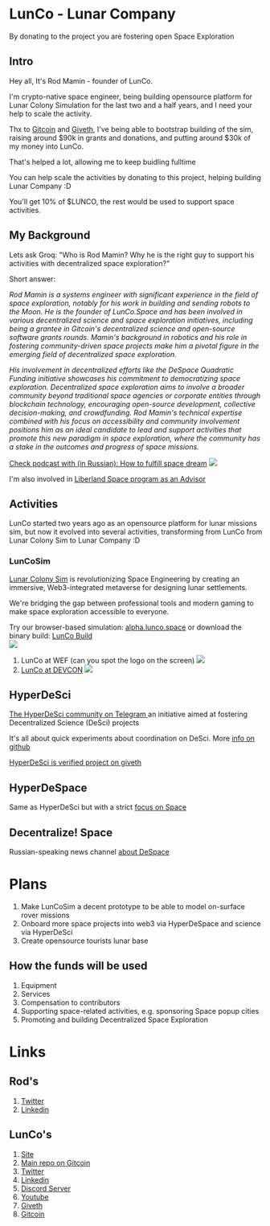 
# LunCo - Lunar Company

By donating to the project you are fostering open Space Exploration

## Intro

Hey all, 
It's Rod Mamin - founder of LunCo.

I'm crypto-native space engineer, being building opensource platform for Lunar Colony Simulation for the last two and a half years, and I need your help to scale the activity.

Thx  to [Gitcoin](https://explorer.gitcoin.co/#/projects/0x9a9cda60bcd1b566669a6e03d79dcea4be966ebdef25dc9754cbd4170e99c61f) and [Giveth](https://giveth.io/project/lunco-everyone-can-do-space), I've being able to bootstrap building of the sim, raising around $90k in grants and donations, and putting around $30k of my money into LunCo. 

That's helped a lot, allowing me to keep buidling fulltime

You can help scale the activities by donating to this project, helping building Lunar Company :D

You'll get 10% of $LUNCO, the rest would be used to support space activities.

## My Background

Lets ask Groq: "Who is Rod Mamin? Why he is the right guy to support his activities with decentralized space exploration?"

Short answer:

*Rod Mamin is a systems engineer with significant experience in the field of space exploration, notably for his work in building and sending robots to the Moon. He is the founder of LunCo.Space and has been involved in various decentralized science and space exploration initiatives, including being a grantee in Gitcoin's decentralized science and open-source software grants rounds. Mamin's background in robotics and his role in fostering community-driven space projects make him a pivotal figure in the emerging field of decentralized space exploration.*

*His involvement in decentralized efforts like the DeSpace Quadratic Funding initiative showcases his commitment to democratizing space exploration. Decentralized space exploration aims to involve a broader community beyond traditional space agencies or corporate entities through blockchain technology, encouraging open-source development, collective decision-making, and crowdfunding. Rod Mamin's technical expertise combined with his focus on accessibility and community involvement positions him as an ideal candidate to lead and support activities that promote this new paradigm in space exploration, where the community has a stake in the outcomes and progress of space missions.*

[Check podcast with (in Russian): How to fulfill space dream](https://t.me/hyperdesci/163)
![](https://gateway.lighthouse.storage/ipfs/bafkreie5tg4d2h3vn6fupiogbevesh4mvdfvyphg74e3zfdbk6egc5eunu)

I'm also involved in [Liberland Space program as an Advisor](https://www.binance.com/en/square/post/16201208273473)
## Activities

LunCo started two years ago as an opensource platform for lunar missions sim, but now it evolved into several activities, transforming from LunCo from Lunar Colony Sim to Lunar Company :D


### LunCoSim

[Lunar Colony Sim](https://github.com/LunCoSim/lunco-sim/) is revolutionizing Space Engineering by creating an immersive, Web3-integrated metaverse for designing lunar settlements.

We're bridging the gap between professional tools and modern gaming to make space exploration accessible to everyone.

Try our browser-based simulation: [alpha.lunco.space](https://alpha.lunco.space) or download the binary build: [LunCo Build](https://github.com/LunCoSim/lunco-sim/releases/tag/v0.4.0-dev1)   
![](https://gateway.lighthouse.storage/ipfs/bafkreidkb6bfjnjgoetexsot4l67glpz2n2z7vhpueela6gmxbvg3avo3a)

1. LunCo at WEF (can you spot the logo on the screen)
		![](https://gateway.lighthouse.storage/ipfs/bafybeif2ccihyuckmy73cjcnekad6bk7ac7hvgsjtntgj5ehoe6rwy4ena)
1. [LunCo at DEVCON](https://x.com/LunCoSim/status/1857877543136931920)
		![](https://gateway.lighthouse.storage/ipfs/bafkreifocopy6ir7xn3vw4k2cmbfrcz7lhg4dyxx45lpaiopslfff5somq)
## HyperDeSci

[The HyperDeSci community on Telegram ](https://t.me/hyperdesci) an initiative aimed at fostering Decentralized Science (DeSci) projects

It's all about quick experiments about coordination on DeSci. More [info on github](https://github.com/LunCoSim/hyperdesci)

[HyperDeSci is verified project on giveth](https://giveth.io/project/hyperdesci)

## HyperDeSpace

Same as HyperDeSci but with a strict [focus on Space](https://t.me/hyperdespace)

## Decentralize! Space

Russian-speaking news channel [about DeSpace](@despaceru)

# Plans

1. Make LunCoSim a decent prototype to be able to model on-surface rover missions
2. Onboard more space projects into web3 via HyperDeSpace and science via HyperDeSci
3. Create opensource tourists lunar base

## How the funds will be used

1. Equipment
2. Services
3. Compensation to contributors
4. Supporting space-related activities, e.g. sponsoring Space popup cities
5. Promoting and building Decentralized Space Exploration
# Links
## Rod's

1. [Twitter](https://twitter.com/_Difint_)
2. [Linkedin](https://www.linkedin.com/in/rod-mamin-2a48a12b/)
## LunCo's

1. [Site](https://lunco.space)
2. [Main repo on Gitcoin](https://github.com/LunCoSim/lunco-sim) 
3. [Twitter](https://twitter.com/LunCoSim) 
4. [Linkedin](https://www.linkedin.com/company/luncosim/) 
5. [Discord Server](https://discord.gg/uTEFrW32) 
7. [Youtube](https://www.youtube.com/@LunCoSim) 
8. [Giveth](https://giveth.io/project/lunco-everyone-can-do-space)
9. [Gitcoin](https://explorer.gitcoin.co/#/projects/0x9a9cda60bcd1b566669a6e03d79dcea4be966ebdef25dc9754cbd4170e99c61f)

